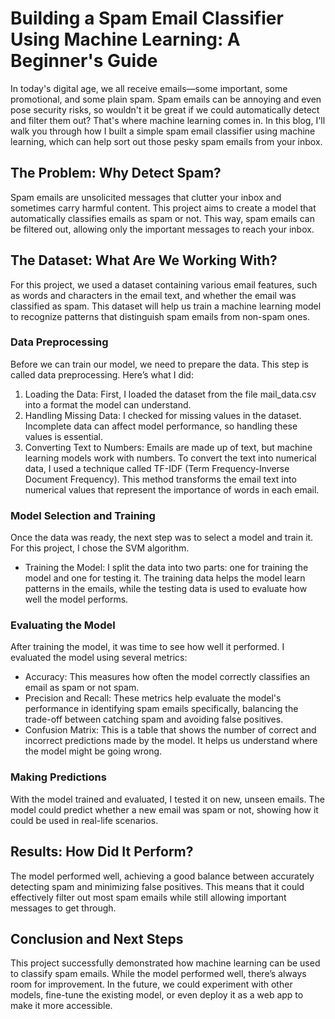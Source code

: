 # Building a Spam Email Classifier Using Machine Learning: A Beginner's Guide
In today's digital age, we all receive emails—some important, some promotional, and some plain spam. Spam emails can be annoying and even pose security risks, so wouldn't it be great if we could automatically detect and filter them out? That's where machine learning comes in. In this blog, I'll walk you through how I built a simple spam email classifier using machine learning, which can help sort out those pesky spam emails from your inbox.

## The Problem: Why Detect Spam?
Spam emails are unsolicited messages that clutter your inbox and sometimes carry harmful content. This project aims to create a model that automatically classifies emails as spam or not. This way, spam emails can be filtered out, allowing only the important messages to reach your inbox.

## The Dataset: What Are We Working With?
For this project, we used a dataset containing various email features, such as words and characters in the email text, and whether the email was classified as spam. This dataset will help us train a machine learning model to recognize patterns that distinguish spam emails from non-spam ones.

### Data Preprocessing
Before we can train our model, we need to prepare the data. This step is called data preprocessing. Here’s what I did:
1. Loading the Data: First, I loaded the dataset from the file mail_data.csv into a format the model can understand.
2. Handling Missing Data: I checked for missing values in the dataset. Incomplete data can affect model performance, so handling these values is essential.
3. Converting Text to Numbers: Emails are made up of text, but machine learning models work with numbers. To convert the text into numerical data, I used a technique called TF-IDF (Term Frequency-Inverse Document Frequency). This method transforms the email text into numerical values that represent the importance of words in each email.

### Model Selection and Training
Once the data was ready, the next step was to select a model and train it. For this project, I chose the SVM algorithm.
- Training the Model: I split the data into two parts: one for training the model and one for testing it. The training data helps the model learn patterns in the emails, while the testing data is used to evaluate how well the model performs.

### Evaluating the Model
After training the model, it was time to see how well it performed. I evaluated the model using several metrics:
- Accuracy: This measures how often the model correctly classifies an email as spam or not spam.
- Precision and Recall: These metrics help evaluate the model's performance in identifying spam emails specifically, balancing the trade-off between catching spam and avoiding false positives.
- Confusion Matrix: This is a table that shows the number of correct and incorrect predictions made by the model. It helps us understand where the model might be going wrong.

### Making Predictions
With the model trained and evaluated, I tested it on new, unseen emails. The model could predict whether a new email was spam or not, showing how it could be used in real-life scenarios.

## Results: How Did It Perform?
The model performed well, achieving a good balance between accurately detecting spam and minimizing false positives. This means that it could effectively filter out most spam emails while still allowing important messages to get through.

## Conclusion and Next Steps
This project successfully demonstrated how machine learning can be used to classify spam emails. While the model performed well, there’s always room for improvement. In the future, we could experiment with other models, fine-tune the existing model, or even deploy it as a web app to make it more accessible.
   
